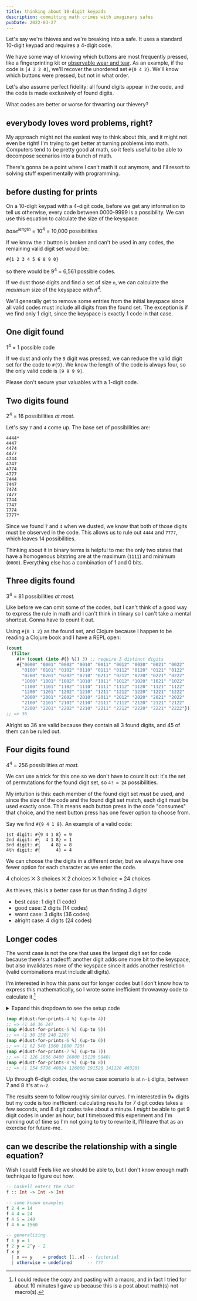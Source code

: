 ```yaml
---
title: thinking about 10-digit keypads
description: committing math crimes with imaginary safes
pubDate: 2022-03-27
---
```


Let's say we're thieves and we're breaking into a safe. It uses a standard 10-digit keypad and requires a 4-digit code.

We have some way of knowing which buttons are most frequently pressed, like a fingerprinting kit or [observable wear and tear](https://twitter.com/MalwareJake/status/1507726475939790852). As an example, if the code is `[4 2 2 0]`, we'll recover the unordered set `#{0 4 2}`. We'll know which buttons were pressed, but not in what order.

Let's also assume perfect fidelity: all found digits appear in the code, and the code is made exclusively of found digits.

What codes are better or worse for thwarting our thievery?

## everybody loves word problems, right?

My approach might not the easiest way to think about this, and it might not even be right! I'm trying to get better at turning problems into math. Computers tend to be pretty good at math, so it feels useful to be able to decompose scenarios into a bunch of math.

There's gonna be a point where I can't math it out anymore, and I'll resort to solving stuff experimentally with programming.

## before dusting for prints

On a 10-digit keypad with a 4-digit code, before we get any information to tell us otherwise, every code between 0000-9999 is a possibility. We can use this equation to calculate the size of the keyspace:

<p>
<em>base<sup>length</sup></em> = 10<sup>4</sup> = 10,000 possibilities
</p>

If we know the `7` button is broken and can't be used in any codes, the remaining valid digit set would be:

```
#{1 2 3 4 5 6 8 9 0}
```

so there would be 9<sup>4</sup> = 6,561 possible codes.

If we dust those digits and find a set of size `n`, we can calculate the _maximum_ size of the keyspace with <em>n<sup>4</sup></em>.

We'll generally get to remove some entries from the initial keyspace since all valid codes must include all digits from the found set. The exception is if we find only 1 digit, since the keyspace is exactly 1 code in that case.

## One digit found

1<sup>4</sup> = 1 possible code

If we dust and only the `9` digit was pressed, we can reduce the valid digit set for the code to `#{9}`. We know the length of the code is always four, so the only valid code is `[9 9 9 9]`.

Please don't secure your valuables with a 1-digit code.

## Two digits found

2<sup>4</sup> = 16 possibilities *at most.*

Let's say `7` and `4` come up. The base set of possibilities are:

```
4444*
4447
4474
4477
4744
4747
4774
4777
7444
7447
7474
7477
7744
7747
7774
7777*
```

Since we found `7` and `4` when we dusted, we know that both of those digits must be observed in the code. This allows us to rule out `4444` and `7777`, which leaves 14 possibilities.

Thinking about it in binary terms is helpful to me: the only two states that have a homogenous bitstring are at the maximum (`1111`) and minimum (`0000`). Everything else has a combination of 1 and 0 bits.

## Three digits found

3<sup>4</sup> = 81 possibilities *at most.*

Like before we can omit some of the codes, but I can't think of a good way to express the rule in math and I can't think in trinary so I can't take a mental shortcut. Gonna have to count it out.

Using `#{0 1 2}` as the found set, and Clojure because I happen to be reading a Clojure book and I have a REPL open:

```clojure
(count
  (filter
    #(= (count (into #{} %)) 3) ;; require 3 distinct digits
    #{"0000" "0001" "0002" "0010" "0011" "0012" "0020" "0021" "0022"
      "0100" "0101" "0102" "0110" "0111" "0112" "0120" "0121" "0122"
      "0200" "0201" "0202" "0210" "0211" "0212" "0220" "0221" "0222"
      "1000" "1001" "1002" "1010" "1011" "1012" "1020" "1021" "1022"
      "1100" "1101" "1102" "1110" "1111" "1112" "1120" "1121" "1122"
      "1200" "1201" "1202" "1210" "1211" "1212" "1220" "1221" "1222"
      "2000" "2001" "2002" "2010" "2011" "2012" "2020" "2021" "2022"
      "2100" "2101" "2102" "2110" "2111" "2112" "2120" "2121" "2122"
      "2200" "2201" "2202" "2210" "2211" "2212" "2220" "2221" "2222"}))
;; => 36
```

Alright so 36 are valid because they contain all 3 found digits, and 45 of them can be ruled out.

## Four digits found

4<sup>4</sup> = 256 possibilities *at most.*

We can use a trick for this one so we don't have to count it out: it's the set of permutations for the found digit set, so `4! = 24` possibilities.

My intuition is this: each member of the found digit set *must* be used, and since the size of the code and the found digit set match, each digit must be used exactly once. This means each button press in the code "consumes" that choice, and the next button press has one fewer option to choose from.

Say we find `#{9 4 1 8}`. An example of a valid code:

```
1st digit: #{9 4 1 8} = 9
2nd digit: #{  4 1 8} = 1
3rd digit: #{    4 8} = 8
4th digit: #{      4} = 4
```

We can choose the the digits in a different order, but we always have one fewer option for each character as we enter the code.

4 choices ⨉ 3 choices ⨉ 2 choices ⨉ 1 choice = 24 choices

As thieves, this is a better case for us than finding 3 digits!

- best case: 1 digit (1 code)
- good case: 2 digits (14 codes)
- worst case: 3 digits (36 codes)
- alright case: 4 digits (24 codes)

## Longer codes

The worst case is not the one that uses the largest digit set for code because there's a tradeoff: another digit adds one more bit to the keyspace, but also invalidates more of the keyspace since it adds another restriction (valid combinations must include all digits).

I'm interested in how this pans out for longer codes but I don't know how to express this mathematically, so I wrote some inefficient throwaway code to calculate it.[^code]

<details>

  <summary>Expand this dropdown to see the setup code</summary>

```clojure
;; nothing about this code is production ready.
;; don't use it for anything important!

(defn gen-possibilities-4 [size]
  (let [alpha (range size)]
    (for [x1 alpha x2 alpha x3 alpha x4 alpha]
      (str x1 x2 x3 x4))))
(defn gen-possibilities-5 [size]
  (let [alpha (range size)]
    (for [x1 alpha x2 alpha x3 alpha x4 alpha x5 alpha]
      (str x1 x2 x3 x4 x5))))
(defn gen-possibilities-6 [size]
  (let [alpha (range size)]
    (for [x1 alpha x2 alpha x3 alpha
          x4 alpha x5 alpha x6 alpha]
      (str x1 x2 x3 x4 x5 x6))))
(defn gen-possibilities-7 [size]
  (let [alpha (range size)]
    (for [x1 alpha x2 alpha x3 alpha
          x4 alpha x5 alpha x6 alpha x7 alpha]
      (str x1 x2 x3 x4 x5 x6 x7))))
(defn gen-possibilities-8 [size]
  (let [alpha (range size)]
    (for [x1 alpha x2 alpha x3 alpha x4 alpha
          x5 alpha x6 alpha x7 alpha x8 alpha]
      (str x1 x2 x3 x4 x5 x6 x7 x8))))


(defn size-is [n]
  #(= (count %) n))

(def into-set #(into #{} %))

(def up-to #(range 1 (+ % 1)))

(defn dust-for-prints-4 [n]
  (let [possible (map into-set (gen-possibilities-4 n))]
    (count (filter (size-is n) possible))))
(defn dust-for-prints-5 [n]
  (let [possible (map into-set (gen-possibilities-5 n))]
    (count (filter (size-is n) possible))))
(defn dust-for-prints-6 [n]
  (let [possible (map into-set (gen-possibilities-6 n))]
    (count (filter (size-is n) possible))))
(defn dust-for-prints-7 [n]
  (let [possible (map into-set (gen-possibilities-7 n))]
    (count (filter (size-is n) possible))))
(defn dust-for-prints-8 [n]
  (let [possible (map into-set (gen-possibilities-8 n))]
    (count (filter (size-is n) possible))))
```
</details>


```clojure
(map #(dust-for-prints-4 %) (up-to 4))
;; => (1 14 36 24)
(map #(dust-for-prints-5 %) (up-to 5))
;; => (1 30 150 240 120)
(map #(dust-for-prints-6 %) (up-to 6))
;; => (1 62 540 1560 1800 720)
(map #(dust-for-prints-7 %) (up-to 7))
;; => (1 126 1806 8400 16800 15120 5040)
(map #(dust-for-prints-8 %) (up-to 8))
;; => (1 254 5796 40824 126000 191520 141120 40320)
```

Up through 6-digit codes, the worse case scenario is at  `n-1` digits, between 7 and 8 it's at `n-2`.

The results seem to follow roughly similar curves. I'm interested in 9+ digits but my code is too inefficient: calculating results for 7 digit codes takes a few seconds, and 8 digit codes take about a minute. I *might* be able to get 9 digit codes in under an hour, but I timeboxed this experiment and I'm running out of time so I'm not going to try to rewrite it, I'll leave that as an exercise for future-me.

## can we describe the relationship with a single equation?

Wish I could! Feels like we should be able to, but I don't know enough math technique to figure out how.

```haskell
-- haskell enters the chat
f :: Int -> Int -> Int

-- some known examples
f 2 4 = 14
f 4 4 = 24
f 4 5 = 240
f 4 6 = 1560

-- generalizing
f 1 y = 1
f 2 y = 2^y - 2
f x y
  | x == y    = product [1..x] -- factorial
  | otherwise = undefined      -- ???
```

[^code]: I could reduce the copy and pasting with a macro, and in fact I tried for about 10 minutes I gave up because this is a post about math(s) not macro(s).
